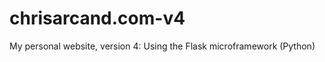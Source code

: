 chrisarcand.com-v4
==================

My personal website, version 4: Using the Flask microframework (Python)
